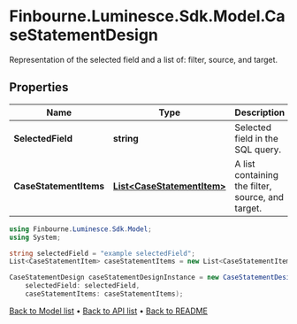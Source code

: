 # Finbourne.Luminesce.Sdk.Model.CaseStatementDesign
Representation of the selected field and a list of: filter, source, and target.

## Properties

Name | Type | Description | Notes
------------ | ------------- | ------------- | -------------
**SelectedField** | **string** | Selected field in the SQL query. | [optional] 
**CaseStatementItems** | [**List&lt;CaseStatementItem&gt;**](CaseStatementItem.md) | A list containing the filter, source, and target. | [optional] 

```csharp
using Finbourne.Luminesce.Sdk.Model;
using System;

string selectedField = "example selectedField";
List<CaseStatementItem> caseStatementItems = new List<CaseStatementItem>();

CaseStatementDesign caseStatementDesignInstance = new CaseStatementDesign(
    selectedField: selectedField,
    caseStatementItems: caseStatementItems);
```

[Back to Model list](../README.md#documentation-for-models) &#8226; [Back to API list](../README.md#documentation-for-api-endpoints) &#8226; [Back to README](../README.md)
